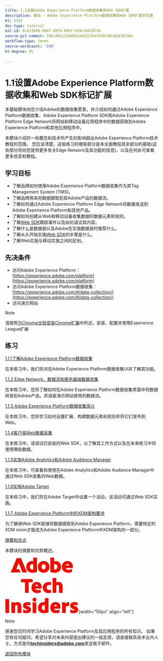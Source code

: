 ```yaml
---
title: 1.1设置Adobe Experience Platform数据收集和Web SDK扩展
description: 基础 — Adobe Experience Platform数据收集和Web SDK扩展的设置
kt: 5342
doc-type: tutorial
exl-id: 8c613648-9007-49fb-898f-039c366297da
source-git-commit: 3d61d91111d8693ab031fbd7b26706c02818108c
workflow-type: tm+mt
source-wordcount: '590'
ht-degree: 0%

---
```


# 1.1设置Adobe Experience Platform数据收集和Web SDK标记扩展

本基础模块向您介绍Adobe的数据收集愿景，并介绍如何通过Adobe Experience Platform数据收集、Adobe Experience Platform SDK和Adobe Experience Platform Edge Network将网站和移动设备应用程序中的数据获取到Adobe Experience Platform和其他应用程序中。

本模块介绍的一些概念和技术所产生的影响超出Adobe Experience Platform技术教程的范围。 您应该清楚，这些练习的哪些部分是本全面教程其余部分的基础(这些部分将向您提供更多有关Edge Network及其功能的信息)，以及在何处可查看更多信息和教程。

## 学习目标

- 了解品牌如何使用Adobe Experience Platform数据收集作为其Tag Management System (TMS)。
- 了解品牌用来将数据摄取到其Adobe产品的数据流。
- 了解如何通过Adobe Experience Platform Edge Network将数据发送到Adobe Experience Platform和其他产品。
- 了解如何创建从Web和移动设备收集数据的数据元素和规则。
- 了解[Web SDK](https://experienceleague.adobe.com/zh-hans/docs/experience-platform/web-sdk/home)跟踪事件以及如何调试其内容。
- 了解什么是数据层以及Adobe在实施数据层时推荐什么。
- 了解从头开始实施[Web SDK](https://experienceleague.adobe.com/zh-hans/docs/experience-platform/web-sdk/home)的步骤是什么。
- 了解Web实施与移动实施之间的区别。

## 先决条件

- 访问Adobe Experience Platform： [https://experience.adobe.com/platform](https://experience.adobe.com/platform)
- 访问Adobe Experience Platform数据收集： [https://experience.adobe.com/#/data-collection/](https://experience.adobe.com/#/data-collection/)
- 访问演示网站

>[!NOTE]
>
>请按照[为Chrome文档安装Chrome扩展](../../../getting-started/gettingstarted/ex1.md)中所述，安装、配置并使用Experience League扩展

## 练习

[1.1.1了解Adobe Experience Platform数据收集](./ex1.md)

在本练习中，我们将浏览Adobe Experience Platform数据收集UI并了解其功能。

[1.1.2 Edge Network、数据流和服务器端数据收集](./ex2.md)

在本练习中，您将了解如何在Adobe Experience Platform数据收集界面中将数据转发到Adobe产品，并调查演示网站使用的数据流。

[1.1.3 Adobe Experience Platform数据收集简介](./ex3.md)

在本练习中，您将学习如何设置扩展、构建数据元素和规则并将它们发布到Web。

[1.1.4客户端Web数据采集](./ex4.md)

在本练习中，请调试已安装的Web SDK，以了解其工作方式以及在未来练习中将使用哪些数据。

[1.1.5实施Adobe Analytics和Adobe Audience Manager](./ex5.md)

在本练习中，可查看和使用在Adobe Analytics和Adobe Audience Manager中通过Web SDK收集的Web数据。

[1.1.6实施Adobe Target](./ex6.md)

在本练习中，我们将在Adobe Target中设置一个活动，该活动可通过Web SDK实施。

[1.1.7 Adobe Experience Platform中的XDM架构要求](./ex7.md)

为了确保Web SDK能够将数据摄取到Adobe Experience Platform，需要特定的XDM mixin才能成为Adobe Experience Platform中XDM架构的一部分。

[摘要和优点](./summary.md)

本模块的摘要和优势概述。

![技术内部人士](./../../../../assets/images/techinsiders.png){width="50px" align="left"}

>[!NOTE]
>
>感谢您花时间学习Adobe Experience Platform及其应用程序的所有知识。 如果您有任何疑问，希望分享对未来内容提出建议的一般反馈，请直接联系技术业内人士，方式是向&#x200B;**techinsiders@adobe.com**&#x200B;发送电子邮件。

[返回所有模块](./../../../../overview.md)
